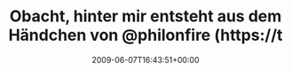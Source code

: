 ---
retweeted: false
source: <a href="http://twitter.com" rel="nofollow">Twitter Web Client</a>
entities:
  hashtags: []
  symbols: []
  user_mentions:
  - name: Philip
    screen_name: PhilOnFire
    indices:
    - '49'
    - '60'
    id_str: '739681261'
    id: '739681261'
  urls: []
display_text_range:
- '0'
- '118'
favorite_count: '0'
id_str: '2066016422'
truncated: false
retweet_count: '0'
id: '2066016422'
created_at: Sun Jun 07 16:43:51 +0000 2009
favorited: false
full_text: Obacht, hinter mir entsteht aus dem Händchen von [@philonfire](https://twitter.com/philonfire)
  gerade ein neuer Blogeintrag...  http://twitpic.com/6u53m
lang: de
tags:
- pesos/twitter
date: '2009-06-07T16:43:51+00:00'
src: https://twitter.com/bascht/status/2066016422
original_url: https://twitter.com/bascht/status/2066016422
type: twitter_tweet
text: Obacht, hinter mir entsteht aus dem Händchen von [@philonfire](https://twitter.com/philonfire)
  gerade ein neuer Blogeintrag...  http://twitpic.com/6u53m
title: Obacht, hinter mir entsteht aus dem Händchen von @philonfire (https://t

---